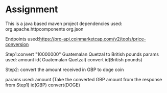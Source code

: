 # Assignment
This is a java based maven project
dependencies used:
org.apache.httpcomponents
org.json

Endpoints used:https://pro-api.coinmarketcap.com/v2/tools/price-conversion

Step1:convert "10000000" Guatemalan Quetzal to British pounds
params used:
amount
id( Guatemalan Quetzal)
convert id(British pounds)

Step2: convert the amount received in GBP to doge coin

params used:
amount (Take the converted GBP amount from the response from Step1)
id(GBP)
convert(DOGE)

